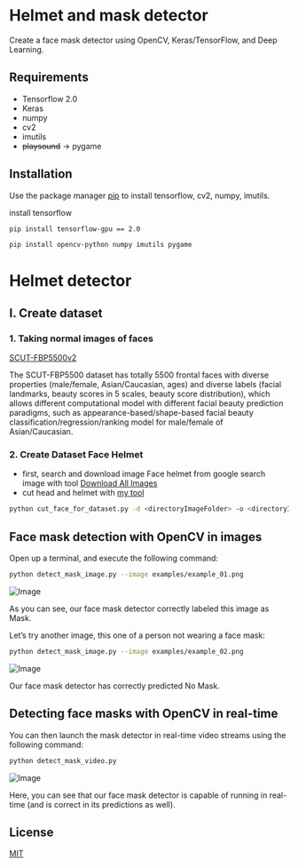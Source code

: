 # Helmet and mask detector
Create a face mask detector using OpenCV, Keras/TensorFlow, and Deep Learning.
## Requirements
 - Tensorflow 2.0
 - Keras
 - numpy
 - cv2
 - imutils
 - ~~playsound~~ -> pygame
## Installation
Use the package manager [pip](https://pip.pypa.io/en/stable/) to install tensorflow, cv2, numpy, imutils.

install tensorflow
```bash
pip install tensorflow-gpu == 2.0
```
```bash
pip install opencv-python numpy imutils pygame
```
# Helmet detector
## I. Create dataset
### 1. Taking normal images of faces
[SCUT-FBP5500v2](https://github.com/HCIILAB/SCUT-FBP5500-Database-Release)

The SCUT-FBP5500 dataset has totally 5500 frontal faces with diverse properties (male/female, Asian/Caucasian, ages) and diverse labels (facial landmarks, beauty scores in 5 scales, beauty score distribution), which allows different computational model with different facial beauty prediction paradigms, such as appearance-based/shape-based facial beauty classification/regression/ranking model for male/female of Asian/Caucasian.

### 2. Create Dataset Face Helmet
- first, search and download image Face helmet from google search image with tool [Download All Images](https://chrome.google.com/webstore/detail/download-all-images/ifipmflagepipjokmbdecpmjbibjnakm?hl=en-US)
- cut head and helmet with [my tool](https://github.com/tonhathuy/Driving-safety-system/blob/master/Tool/cut_face_for_dataset.py)
```bash
python cut_face_for_dataset.py -d <directoryImageFolder> -o <directoryImageFolder after cut>
```
## 

## Face mask detection with OpenCV in images 
Open up a terminal, and execute the following command:
```bash
python detect_mask_image.py --image examples/example_01.png
```
![Image](https://www.pyimagesearch.com/wp-content/uploads/2020/04/face_mask_detection_result01.jpg)

As you can see, our face mask detector correctly labeled this image as Mask.

Let’s try another image, this one of a person not wearing a face mask:
```bash
python detect_mask_image.py --image examples/example_02.png 
```
![Image](https://www.pyimagesearch.com/wp-content/uploads/2020/04/face_mask_detection_result02.jpg)

Our face mask detector has correctly predicted No Mask.
## Detecting face masks with OpenCV in real-time
You can then launch the mask detector in real-time video streams using the following command:
```bash
python detect_mask_video.py
```
![Image](https://media.giphy.com/media/LLwnm6pcNu0HMwbqtA/giphy.gif)

Here, you can see that our face mask detector is capable of running in real-time (and is correct in its predictions as well).

## License
[MIT](https://choosealicense.com/licenses/mit/)

